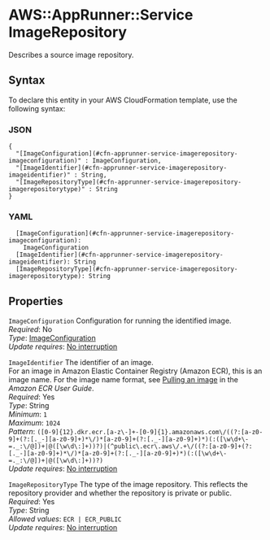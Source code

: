 # AWS::AppRunner::Service ImageRepository<a name="aws-properties-apprunner-service-imagerepository"></a>

Describes a source image repository\.

## Syntax<a name="aws-properties-apprunner-service-imagerepository-syntax"></a>

To declare this entity in your AWS CloudFormation template, use the following syntax:

### JSON<a name="aws-properties-apprunner-service-imagerepository-syntax.json"></a>

```
{
  "[ImageConfiguration](#cfn-apprunner-service-imagerepository-imageconfiguration)" : ImageConfiguration,
  "[ImageIdentifier](#cfn-apprunner-service-imagerepository-imageidentifier)" : String,
  "[ImageRepositoryType](#cfn-apprunner-service-imagerepository-imagerepositorytype)" : String
}
```

### YAML<a name="aws-properties-apprunner-service-imagerepository-syntax.yaml"></a>

```
  [ImageConfiguration](#cfn-apprunner-service-imagerepository-imageconfiguration):
    ImageConfiguration
  [ImageIdentifier](#cfn-apprunner-service-imagerepository-imageidentifier): String
  [ImageRepositoryType](#cfn-apprunner-service-imagerepository-imagerepositorytype): String
```

## Properties<a name="aws-properties-apprunner-service-imagerepository-properties"></a>

`ImageConfiguration` <a name="cfn-apprunner-service-imagerepository-imageconfiguration"></a>
Configuration for running the identified image\.  
_Required_: No  
_Type_: [ImageConfiguration](aws-properties-apprunner-service-imageconfiguration.md)  
_Update requires_: [No interruption](https://docs.aws.amazon.com/AWSCloudFormation/latest/UserGuide/using-cfn-updating-stacks-update-behaviors.html#update-no-interrupt)

`ImageIdentifier` <a name="cfn-apprunner-service-imagerepository-imageidentifier"></a>
The identifier of an image\.  
For an image in Amazon Elastic Container Registry \(Amazon ECR\), this is an image name\. For the image name format, see [Pulling an image](https://docs.aws.amazon.com/AmazonECR/latest/userguide/docker-pull-ecr-image.html) in the _Amazon ECR User Guide_\.  
_Required_: Yes  
_Type_: String  
_Minimum_: `1`  
_Maximum_: `1024`  
_Pattern_: `([0-9]{12}.dkr.ecr.[a-z\-]+-[0-9]{1}.amazonaws.com\/((?:[a-z0-9]+(?:[._-][a-z0-9]+)*\/)*[a-z0-9]+(?:[._-][a-z0-9]+)*)(:([\w\d+\-=._:\/@])+|@([\w\d\:]+))?)|(^public\.ecr\.aws\/.+\/((?:[a-z0-9]+(?:[._-][a-z0-9]+)*\/)*[a-z0-9]+(?:[._-][a-z0-9]+)*)(:([\w\d+\-=._:\/@])+|@([\w\d\:]+))?)`  
_Update requires_: [No interruption](https://docs.aws.amazon.com/AWSCloudFormation/latest/UserGuide/using-cfn-updating-stacks-update-behaviors.html#update-no-interrupt)

`ImageRepositoryType` <a name="cfn-apprunner-service-imagerepository-imagerepositorytype"></a>
The type of the image repository\. This reflects the repository provider and whether the repository is private or public\.  
_Required_: Yes  
_Type_: String  
_Allowed values_: `ECR | ECR_PUBLIC`  
_Update requires_: [No interruption](https://docs.aws.amazon.com/AWSCloudFormation/latest/UserGuide/using-cfn-updating-stacks-update-behaviors.html#update-no-interrupt)
